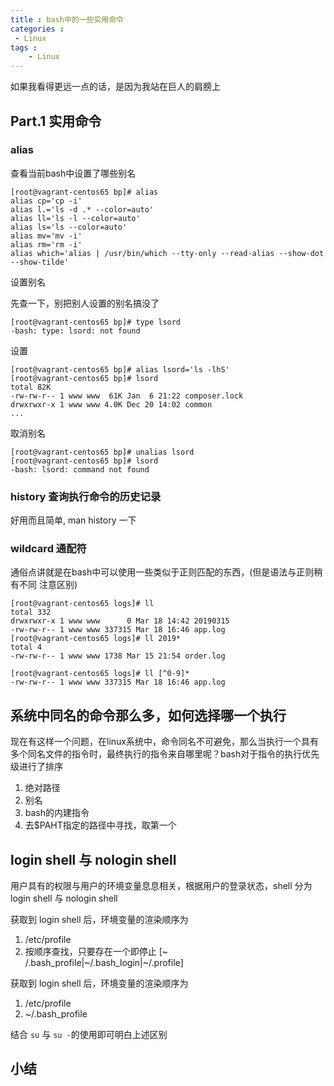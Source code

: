 ```yaml
---
title : bash中的一些实用命令
categories : 
 - Linux 
tags :
	- Linux
---
```


如果我看得更远一点的话，是因为我站在巨人的肩膀上

## Part.1 实用命令

### alias

查看当前bash中设置了哪些别名

	[root@vagrant-centos65 bp]# alias
	alias cp='cp -i'
	alias l.='ls -d .* --color=auto'
	alias ll='ls -l --color=auto'
	alias ls='ls --color=auto'
	alias mv='mv -i'
	alias rm='rm -i'
	alias which='alias | /usr/bin/which --tty-only --read-alias --show-dot --show-tilde'

设置别名

先查一下，别把别人设置的别名搞没了

	[root@vagrant-centos65 bp]# type lsord
	-bash: type: lsord: not found

设置

	[root@vagrant-centos65 bp]# alias lsord='ls -lhS'
	[root@vagrant-centos65 bp]# lsord
	total 82K
	-rw-rw-r-- 1 www www  61K Jan  6 21:22 composer.lock
	drwxrwxr-x 1 www www 4.0K Dec 20 14:02 common
	...

取消别名

	[root@vagrant-centos65 bp]# unalias lsord
	[root@vagrant-centos65 bp]# lsord
	-bash: lsord: command not found

### history 查询执行命令的历史记录

好用而且简单, man history 一下

### wildcard 通配符

通俗点讲就是在bash中可以使用一些类似于正则匹配的东西，(但是语法与正则稍有不同 注意区别)

	[root@vagrant-centos65 logs]# ll
	total 332
	drwxrwxr-x 1 www www      0 Mar 18 14:42 20190315
	-rw-rw-r-- 1 www www 337315 Mar 18 16:46 app.log
	[root@vagrant-centos65 logs]# ll 2019*
	total 4
	-rw-rw-r-- 1 www www 1738 Mar 15 21:54 order.log

	[root@vagrant-centos65 logs]# ll [^0-9]*
	-rw-rw-r-- 1 www www 337315 Mar 18 16:46 app.log


## 系统中同名的命令那么多，如何选择哪一个执行

现在有这样一个问题，在linux系统中，命令同名不可避免，那么当执行一个具有多个同名文件的指令时，最终执行的指令来自哪里呢？bash对于指令的执行优先级进行了排序

1. 绝对路径
1. 别名
1. bash的内建指令
1. 去$PAHT指定的路径中寻找，取第一个

## login shell 与 nologin shell

用户具有的权限与用户的环境变量息息相关，根据用户的登录状态，shell 分为 login shell 与 nologin shell

获取到 login shell 后，环境变量的渲染顺序为

1. /etc/profile
1. 按顺序查找，只要存在一个即停止 [~ /.bash_profile|~/.bash_login|~/.profile]

获取到 login shell 后，环境变量的渲染顺序为

1. /etc/profile
1. ~/.bash_profile

结合 `su` 与 `su -`的使用即可明白上述区别

## 小结
